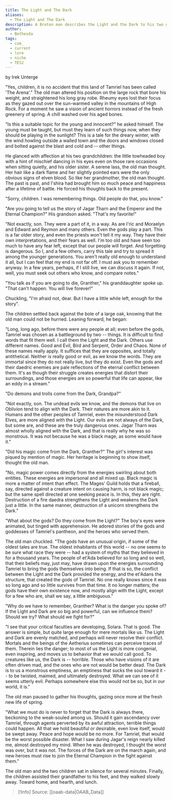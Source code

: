 ```yaml
---
title: The Light and The Dark
aliases:
  - The Light and The Dark
description: A Breton man describes the Light and the Dark to his two grandchildren.
author:
  - Bethesda
tags:
  - com_
  - current
  - lore
  - niche
  - TES2
---
```

by Irek Unterge

"Yes, children, it is no accident that this land of Tamriel has been called 'The Arena'." The old man altered his position on the large rock that bore his weight, and straightened his long gray robe. Rheumy eyes lost their focus as they gazed out over the sun-warmed valley in the mountains of High Rock. For a moment he saw a vision of ancient horrors instead of the fresh greenery of spring. A chill washed over his aged bones.  
  
"Is this a suitable topic for the young and innocent?" he asked himself. The young must be taught, but must they learn of such things now, when they should be playing in the sunlight? This is a tale for the dreary winter, with the wind howling outside a walled town and the doors and windows closed and bolted against the blast and cold and -- other things.  
  
He glanced with affection at his two grandchildren: the little towheaded boy with a hint of mischief dancing in his eyes even on those rare occasions when sitting quietly, and his older sister. A serene lass, the old man thought. Her hair like a dark flame and her slightly pointed ears were the only obvious signs of elven blood. So like her grandmother, the old man thought. The past is past, and I'shira had brought him so much peace and happiness after a lifetime of battle. He forced his thoughts back to the present.  
  
"Sorry, children. I was remembering things. Old people do that, you know."  
  
"Are you going to tell us the story of Jagar Tharn and the Emperor and the Eternal Champion?" His grandson asked. "That's my favorite!"  
  
"Not exactly, son. They were a part of it, in a way. As are I'ric and Moraelyn and Edward and Reymon and many others. Even the gods play a part. This is a far older story, and even the priests won't tell it my way. They have their own interpretations, and their fears as well. I'm too old and have seen too much to have any fear left, except that our people will forget. And forgetting is dangerous. So I, and a few others, carry this tale and try to spread it among the younger generations. You aren't really old enough to understand it all, but I can feel that my end is not far off. I must ask you to remember anyway. In a few years, perhaps, if I still live, we can discuss it again. If not, well, you must seek out others who know, and compare notes."  
  
"You talk as if you are going to die, Granther," his granddaughter spoke up. "That can't happen. You will live forever!"  
  
Chuckling, "I'm afraid not, dear. But I have a little while left, enough for the story".  
  
The children settled back against the bole of a large oak, knowing that the old man could not be hurried. Leaning forward, he began:  
  
"Long, long ago, before there were any people at all; even before the gods, Tamriel was chosen as a battleground by two -- things. It is difficult to find words that fit them well. I call them the Light and the Dark. Others use different names. Good and Evil, Bird and Serpent, Order and Chaos. None of these names really apply. It suffices that they are opposites, and totally antithetical. Neither is really good or evil, as we know the words. They are immortal since they do not really live, but they do exist. Even the gods and their daedric enemies are pale reflections of the eternal conflict between them. It's as though their struggle creates energies that distort their surroundings, and those energies are so powerful that life can appear, like an eddy in a stream."  
  
"Do demons and trolls come from the Dark, Grandpa?"  
  
"Not exactly, son. The undead evils we know, and the demons that live on Oblivion tend to align with the Dark. Their natures are more akin to it. Humans and the other peoples of Tamriel, even the misunderstood Dark Elves, are more aligned with the Light. Our evils are not always of the Dark, but some are, and these are the truly dangerous ones. Jagar Tharn was almost wholly aligned with the Dark, and that is really why he was so monstrous. It was not because he was a black mage, as some would have it."  
  
"Did his magic come from the Dark, Granther?" The girl's interest was piqued by mention of magic. Her heritage is beginning to show itself, thought the old man.  
  
"No, magic power comes directly from the energies swirling about both entities. These energies are impersonal and all mixed up. Black magic is more a matter of intent than effect. The Mages' Guild holds that a fireball, say, directed against a creature intent on causing harm, is not black magic; but the same spell directed at one seeking peace is. In this, they are right. Destruction of a fire daedra strengthens the Light and weakens the Dark just a little. In the same manner, destruction of a unicorn strengthens the Dark."  
  
"What about the gods? Do they come from the Light?" The boy's eyes were animated, but tinged with apprehension. He adored stories of the gods and goddesses of Tamriel's pantheon, and the heroes who served them.  
  
The old man chuckled. "The gods have an unusual origin, if some of the oldest tales are true. The oldest inhabitants of this world -- no one seems to be sure what race they were -- had a system of myths that they believed in for a thousand years. The people of et'Ada believed for so long and so well, that their beliefs may, just may, have drawn upon the energies surrounding Tamriel to bring the gods themselves into being. If that is so, the conflict between the Light and the Dark provided the energy, and the et'Adans the structure, that created the gods of Tamriel. No one really knows since it was so long ago and so little survives from that time. It no longer matters; the gods have their own existence now, and mostly align with the Light, except for a few who are, shall we say, a little ambiguous."  
  
"Why do we have to remember, Granther? What is the danger you spoke of? If the Light and Dark are so big and powerful, can we influence them? Should we try? What should we fight for?"  
  
"I see that your critical faculties are developing, Solara. That is good. The answer is simple, but quite large enough for mere mortals like us. The Light and Dark are evenly matched, and perhaps will never resolve their conflict. Mortals and the beings of the Aetherius sometimes can perceive traces of them. Therein lies the danger; to most of us the Light is more congenial, even inspiring, and moves us to behavior that we would call good. To creatures like us, the Dark is -- horrible. Those who have visions of it are often driven mad, and the ones who are not would be better dead. The Dark is to us a monstrous emptiness, an emptiness that sucks the soul toward it -- to be twisted, maimed, and ultimately destroyed. What we can see of it seems utterly evil. Perhaps somewhere else this would not be so, but in our world, it is."  
  
The old man paused to gather his thoughts, gazing once more at the fresh new life of spring.  
  
"What we must do is never to forget that the Dark is always there, beckoning to the weak-souled among us. Should it gain ascendancy over Tamriel, through agents perverted by its awful attraction, terrible things could happen. All that we hold beautiful or desirable, even love itself, would be swept away. Peace and hope would be no more. For Tamriel, that would be the worst possible disaster. What I saw during Jagar's reign nearly killed me, almost destroyed my mind. When he was destroyed, I thought the worst was over, but it was not. The forces of the Dark are on the march again, and new heroes must rise to join the Eternal Champion in the fight against them."  
  
The old man and the two children sat in silence for several minutes. Finally, the children assisted 
their grandfather to his feet, and they walked slowly away. Toward home, and hearth, and lunch.

> [!Info]
> Source: [[oaab-data|OAAB_Data]]
